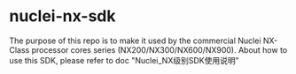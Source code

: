 # nuclei-nx-sdk
The purpose of this repo is to make it used by the commercial Nuclei NX-Class processor cores series (NX200/NX300/NX600/NX900). About how to use this SDK, please refer to doc "Nuclei_NX级别SDK使用说明"
